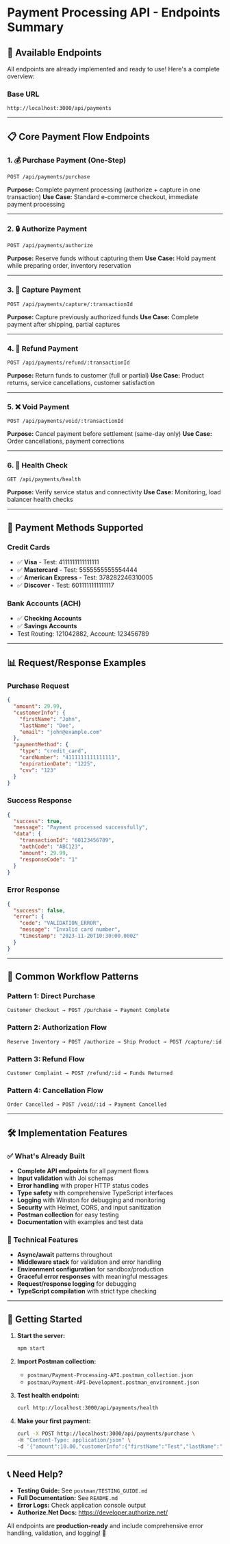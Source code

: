 # Payment Processing API - Endpoints Summary

## 🚀 Available Endpoints

All endpoints are already implemented and ready to use! Here's a complete overview:

### Base URL
```
http://localhost:3000/api/payments
```

---

## 📋 Core Payment Flow Endpoints

### 1. 💰 Purchase Payment (One-Step)
```http
POST /api/payments/purchase
```
**Purpose:** Complete payment processing (authorize + capture in one transaction)
**Use Case:** Standard e-commerce checkout, immediate payment processing

---

### 2. 🔒 Authorize Payment
```http
POST /api/payments/authorize  
```
**Purpose:** Reserve funds without capturing them
**Use Case:** Hold payment while preparing order, inventory reservation

---

### 3. 💸 Capture Payment
```http
POST /api/payments/capture/:transactionId
```
**Purpose:** Capture previously authorized funds
**Use Case:** Complete payment after shipping, partial captures

---

### 4. 🔄 Refund Payment
```http
POST /api/payments/refund/:transactionId
```
**Purpose:** Return funds to customer (full or partial)
**Use Case:** Product returns, service cancellations, customer satisfaction

---

### 5. ❌ Void Payment
```http
POST /api/payments/void/:transactionId
```
**Purpose:** Cancel payment before settlement (same-day only)
**Use Case:** Order cancellations, payment corrections

---

### 6. 🏥 Health Check
```http
GET /api/payments/health
```
**Purpose:** Verify service status and connectivity
**Use Case:** Monitoring, load balancer health checks

---

## 🎯 Payment Methods Supported

### Credit Cards
- ✅ **Visa** - Test: 4111111111111111
- ✅ **Mastercard** - Test: 5555555555554444  
- ✅ **American Express** - Test: 378282246310005
- ✅ **Discover** - Test: 6011111111111117

### Bank Accounts (ACH)
- ✅ **Checking Accounts**
- ✅ **Savings Accounts** 
- Test Routing: 121042882, Account: 123456789

---

## 📊 Request/Response Examples

### Purchase Request
```json
{
  "amount": 29.99,
  "customerInfo": {
    "firstName": "John",
    "lastName": "Doe", 
    "email": "john@example.com"
  },
  "paymentMethod": {
    "type": "credit_card",
    "cardNumber": "4111111111111111",
    "expirationDate": "1225",
    "cvv": "123"
  }
}
```

### Success Response
```json
{
  "success": true,
  "message": "Payment processed successfully",
  "data": {
    "transactionId": "60123456789",
    "authCode": "ABC123",
    "amount": 29.99,
    "responseCode": "1"
  }
}
```

### Error Response  
```json
{
  "success": false,
  "error": {
    "code": "VALIDATION_ERROR",
    "message": "Invalid card number",
    "timestamp": "2023-11-20T10:30:00.000Z"
  }
}
```

---

## 🔄 Common Workflow Patterns

### Pattern 1: Direct Purchase
```
Customer Checkout → POST /purchase → Payment Complete
```

### Pattern 2: Authorization Flow
```
Reserve Inventory → POST /authorize → Ship Product → POST /capture/:id
```

### Pattern 3: Refund Flow
```
Customer Complaint → POST /refund/:id → Funds Returned
```

### Pattern 4: Cancellation Flow
```
Order Cancelled → POST /void/:id → Payment Cancelled
```

---

## 🛠️ Implementation Features

### ✅ What's Already Built

- **Complete API endpoints** for all payment flows
- **Input validation** with Joi schemas
- **Error handling** with proper HTTP status codes
- **Type safety** with comprehensive TypeScript interfaces
- **Logging** with Winston for debugging and monitoring
- **Security** with Helmet, CORS, and input sanitization
- **Postman collection** for easy testing
- **Documentation** with examples and test data

### 🔧 Technical Features

- **Async/await** patterns throughout
- **Middleware stack** for validation and error handling
- **Environment configuration** for sandbox/production
- **Graceful error responses** with meaningful messages
- **Request/response logging** for debugging
- **TypeScript compilation** with strict type checking

---

## 🚦 Getting Started

1. **Start the server:**
   ```bash
   npm start
   ```

2. **Import Postman collection:**
   - `postman/Payment-Processing-API.postman_collection.json`
   - `postman/Payment-API-Development.postman_environment.json`

3. **Test health endpoint:**
   ```bash
   curl http://localhost:3000/api/payments/health
   ```

4. **Make your first payment:**
   ```bash
   curl -X POST http://localhost:3000/api/payments/purchase \
   -H "Content-Type: application/json" \
   -d '{"amount":10.00,"customerInfo":{"firstName":"Test","lastName":"User","email":"test@example.com"},"paymentMethod":{"type":"credit_card","cardNumber":"4111111111111111","expirationDate":"1225","cvv":"123"}}'
   ```

---

## 📞 Need Help?

- **Testing Guide:** See `postman/TESTING_GUIDE.md`
- **Full Documentation:** See `README.md`
- **Error Logs:** Check application console output
- **Authorize.Net Docs:** https://developer.authorize.net/

All endpoints are **production-ready** and include comprehensive error handling, validation, and logging! 🎉





